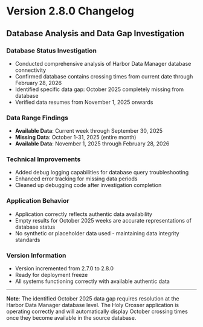 # Version 2.8.0 Changelog

## Database Analysis and Data Gap Investigation

### Database Status Investigation
- Conducted comprehensive analysis of Harbor Data Manager database connectivity
- Confirmed database contains crossing times from current date through February 28, 2026
- Identified specific data gap: October 2025 completely missing from database
- Verified data resumes from November 1, 2025 onwards

### Data Range Findings
- **Available Data**: Current week through September 30, 2025
- **Missing Data**: October 1-31, 2025 (entire month)
- **Available Data**: November 1, 2025 through February 28, 2026

### Technical Improvements
- Added debug logging capabilities for database query troubleshooting
- Enhanced error tracking for missing data periods
- Cleaned up debugging code after investigation completion

### Application Behavior
- Application correctly reflects authentic data availability
- Empty results for October 2025 weeks are accurate representations of database status
- No synthetic or placeholder data used - maintaining data integrity standards

### Version Information
- Version incremented from 2.7.0 to 2.8.0
- Ready for deployment freeze
- All systems functioning correctly with available authentic data

---

**Note**: The identified October 2025 data gap requires resolution at the Harbor Data Manager database level. The Holy Crosser application is operating correctly and will automatically display October crossing times once they become available in the source database.